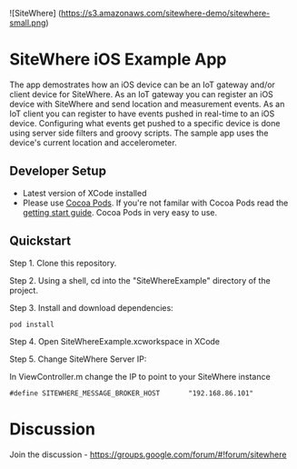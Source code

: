 ![SiteWhere] (https://s3.amazonaws.com/sitewhere-demo/sitewhere-small.png)

# SiteWhere iOS Example App
The app demostrates how an iOS device can be an IoT gateway and/or client device for SiteWhere. As an IoT gateway you can register an iOS device with SiteWhere and send location and measurement events. As an IoT client you can register to have events pushed in real-time to an iOS device. Configuring what events get pushed to a specific device is done using server side filters and groovy scripts. The sample app uses the device's current location and accelerometer.


## Developer Setup
* Latest version of XCode installed
* Please use [Cocoa Pods](http://cocoapods.org/).  If you're not familar with Cocoa Pods read the [getting start guide](http://guides.cocoapods.org/using/getting-started.html).  Cocoa Pods in very easy to use.

## Quickstart
Step 1. Clone this repository.

Step 2. Using a shell, cd into the "SiteWhereExample" directory of the project.

Step 3. Install and download dependencies:
```
pod install
```
Step 4. Open SiteWhereExample.xcworkspace in XCode

Step 5. Change SiteWhere Server IP:

In ViewController.m change the IP to point to your SiteWhere instance
```
#define SITEWHERE_MESSAGE_BROKER_HOST       "192.168.86.101"
```
# Discussion
Join the discussion - https://groups.google.com/forum/#!forum/sitewhere
